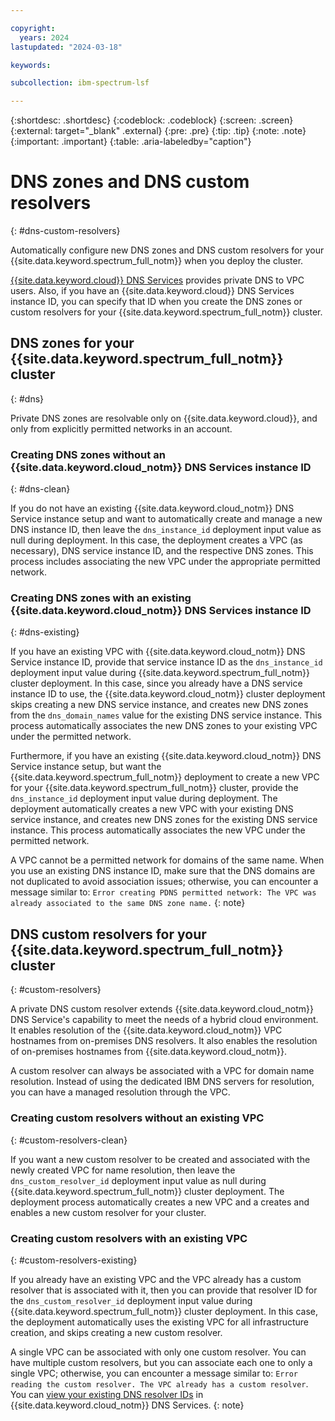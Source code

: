 ```yaml
---

copyright:
  years: 2024
lastupdated: "2024-03-18"

keywords:

subcollection: ibm-spectrum-lsf

---
```


{:shortdesc: .shortdesc}
{:codeblock: .codeblock}
{:screen: .screen}
{:external: target="_blank" .external}
{:pre: .pre}
{:tip: .tip}
{:note: .note}
{:important: .important}
{:table: .aria-labeledby="caption"}

# DNS zones and DNS custom resolvers
{: #dns-custom-resolvers}

Automatically configure new DNS zones and DNS custom resolvers for your {{site.data.keyword.spectrum_full_notm}} when you deploy the cluster.

[{{site.data.keyword.cloud}} DNS Services](/docs/dns-svcs?topic=dns-svcs-getting-started) provides private DNS to VPC users. Also, if you have an {{site.data.keyword.cloud}} DNS Services instance ID, you can specify that ID when you create the DNS zones or custom resolvers for your {{site.data.keyword.spectrum_full_notm}} cluster.

## DNS zones for your {{site.data.keyword.spectrum_full_notm}} cluster
{: #dns}

Private DNS zones are resolvable only on {{site.data.keyword.cloud}}, and only from explicitly permitted networks in an account.

### Creating DNS zones without an {{site.data.keyword.cloud_notm}} DNS Services instance ID
{: #dns-clean}

If you do not have an existing {{site.data.keyword.cloud_notm}} DNS Service instance setup and want to automatically create and manage a new DNS instance ID, then leave the `dns_instance_id` deployment input value as null during deployment. In this case, the deployment creates a VPC (as necessary), DNS service instance ID, and the respective DNS zones. This process includes associating the new VPC under the appropriate permitted network.

### Creating DNS zones with an existing {{site.data.keyword.cloud_notm}} DNS Services instance ID
{: #dns-existing}

If you have an existing VPC with {{site.data.keyword.cloud_notm}} DNS Service instance ID, provide that service instance ID as the `dns_instance_id` deployment input value during {{site.data.keyword.spectrum_full_notm}} cluster deployment. In this case, since you already have a DNS service instance ID to use, the {{site.data.keyword.cloud_notm}} cluster deployment skips creating a new DNS service instance, and creates new DNS zones from the `dns_domain_names` value for the existing DNS service instance. This process automatically associates the new DNS zones to your existing VPC under the permitted network.

Furthermore, if you have an existing {{site.data.keyword.cloud_notm}} DNS Service instance setup, but want the {{site.data.keyword.spectrum_full_notm}} deployment to create a new VPC for your {{site.data.keyword.spectrum_full_notm}} cluster, provide the `dns_instance_id` deployment input value during deployment. The deployment automatically creates a new VPC with your existing DNS service instance, and creates new DNS zones for the existing DNS service instance. This process automatically associates the new VPC under the permitted network.

A VPC cannot be a permitted network for domains of the same name. When you use an existing DNS instance ID, make sure that the DNS domains are not duplicated to avoid association issues; otherwise, you can encounter a message similar to: `Error creating PDNS permitted network: The VPC was already associated to the same DNS zone name.`
{: note}

## DNS custom resolvers for your {{site.data.keyword.spectrum_full_notm}} cluster
{: #custom-resolvers}

A private DNS custom resolver extends {{site.data.keyword.cloud_notm}} DNS Service's capability to meet the needs of a hybrid cloud environment. It enables resolution of the {{site.data.keyword.cloud_notm}} VPC hostnames from on-premises DNS resolvers. It also enables the resolution of on-premises hostnames from {{site.data.keyword.cloud_notm}}.

A custom resolver can always be associated with a VPC for domain name resolution. Instead of using the dedicated IBM DNS servers for resolution, you can have a managed resolution through the VPC.

### Creating custom resolvers without an existing VPC
{: #custom-resolvers-clean}

If you want a new custom resolver to be created and associated with the newly created VPC for name resolution, then leave the `dns_custom_resolver_id` deployment input value as null during {{site.data.keyword.spectrum_full_notm}} cluster deployment. The deployment process automatically creates a new VPC and a creates and enables a new custom resolver for your cluster.

### Creating custom resolvers with an existing VPC
{: #custom-resolvers-existing}

If you already have an existing VPC and the VPC already has a custom resolver that is associated with it, then you can provide that resolver ID for the `dns_custom_resolver_id` deployment input value during {{site.data.keyword.spectrum_full_notm}} cluster deployment. In this case, the deployment automatically uses the existing VPC for all infrastructure creation, and skips creating a new custom resolver.

A single VPC can be associated with only one custom resolver. You can have multiple custom resolvers, but you can associate each one to only a single VPC; otherwise, you can encounter a message similar to: `Error reading the custom resolver. The VPC already has a custom resolver`. You can [view your existing DNS resolver IDs](/docs/dns-svcs?topic=dns-svcs-details-cr&interface=ui) in {{site.data.keyword.cloud_notm}} DNS Services.
{: note}
